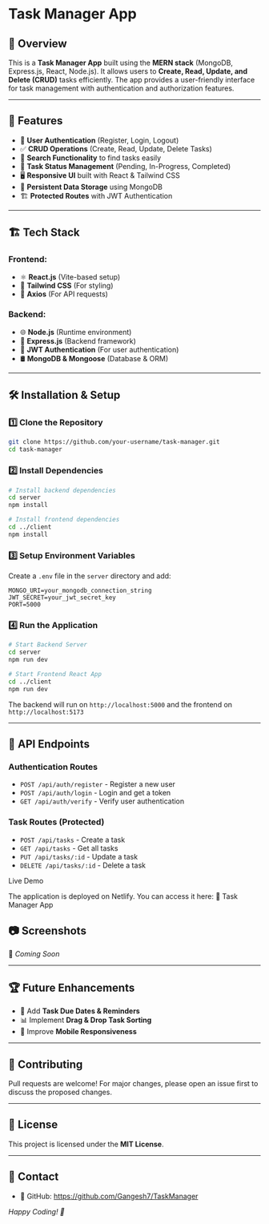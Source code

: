 # Task Manager App

## 📝 Overview
This is a **Task Manager App** built using the **MERN stack** (MongoDB, Express.js, React, Node.js). It allows users to **Create, Read, Update, and Delete (CRUD)** tasks efficiently. The app provides a user-friendly interface for task management with authentication and authorization features.

---

## 🚀 Features
- 🔐 **User Authentication** (Register, Login, Logout)
- ✅ **CRUD Operations** (Create, Read, Update, Delete Tasks)
- 🔎 **Search Functionality** to find tasks easily
- 📌 **Task Status Management** (Pending, In-Progress, Completed)
- 🖥️ **Responsive UI** built with React & Tailwind CSS
- 🔄 **Persistent Data Storage** using MongoDB
- 🏗 **Protected Routes** with JWT Authentication

---

## 🏗 Tech Stack
### Frontend:
- ⚛️ **React.js** (Vite-based setup)
- 🎨 **Tailwind CSS** (For styling)
- 🔄 **Axios** (For API requests)

### Backend:
- 🌐 **Node.js** (Runtime environment)
- 🚀 **Express.js** (Backend framework)
- 🔐 **JWT Authentication** (For user authentication)
- 🛢 **MongoDB & Mongoose** (Database & ORM)

---

## 🛠 Installation & Setup

### 1️⃣ Clone the Repository
```sh
git clone https://github.com/your-username/task-manager.git
cd task-manager
```

### 2️⃣ Install Dependencies
```sh
# Install backend dependencies
cd server
npm install

# Install frontend dependencies
cd ../client
npm install
```

### 3️⃣ Setup Environment Variables
Create a `.env` file in the `server` directory and add:
```env
MONGO_URI=your_mongodb_connection_string
JWT_SECRET=your_jwt_secret_key
PORT=5000
```

### 4️⃣ Run the Application
```sh
# Start Backend Server
cd server
npm run dev

# Start Frontend React App
cd ../client
npm run dev
```

The backend will run on `http://localhost:5000` and the frontend on `http://localhost:5173`

---

## 📌 API Endpoints

### **Authentication Routes**
- `POST /api/auth/register` - Register a new user
- `POST /api/auth/login` - Login and get a token
- `GET /api/auth/verify` - Verify user authentication

### **Task Routes** (Protected)
- `POST /api/tasks` - Create a task
- `GET /api/tasks` - Get all tasks
- `PUT /api/tasks/:id` - Update a task
- `DELETE /api/tasks/:id` - Delete a task

Live Demo

The application is deployed on Netlify. You can access it here:
🔗 Task Manager App

## 📷 Screenshots
🚀 *Coming Soon*

---

## 🏆 Future Enhancements
- 📅 Add **Task Due Dates & Reminders**
- 📊 Implement **Drag & Drop Task Sorting**
- 📱 Improve **Mobile Responsiveness**

---

## 🤝 Contributing
Pull requests are welcome! For major changes, please open an issue first to discuss the proposed changes.

---

## 📜 License
This project is licensed under the **MIT License**.

---

## 💬 Contact

- 🔗 GitHub: https://github.com/Gangesh7/TaskManager

*Happy Coding! 🚀*


